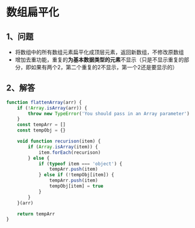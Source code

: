 # 数组扁平化

## 1、问题

- 将数组中的所有数组元素扁平化成顶层元素，返回新数组，不修改原数组
- 增加去重功能，重复的**为基本数据类型的元素**不显示（只是不显示重复的部分，即如果有两个2，第二个重复的2不显示，第一个2还是要显示的）

## 2、解答

``` javascript
function flattenArray(arr) {
    if (!Array.isArray(arr)) {
        throw new TypeError('You should pass in an Array parameter')
    }
    const tempArr = []
    const tempObj = {}

    void function recurison(item) {
        if (Array.isArray(item)) {
            item.forEach(recurison)
        } else {
            if (typeof item === 'object') {
                tempArr.push(item)
            } else if (!tempObj[item]) {
                tempArr.push(item)
                tempObj[item] = true
            }
        }
    }(arr)

    return tempArr
}
```

